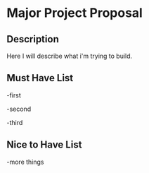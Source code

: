 # Major Project Proposal

## Description

Here I will describe what i'm trying to build.

## Must Have List

-first

-second

-third

## Nice to Have List

-more things
